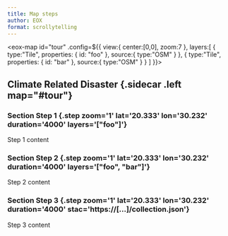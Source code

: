 ```yaml
---
title: Map steps
author: EOX
format: scrollytelling
---
```


<eox-map id="tour" .config=${{
  view:{
    center:[0,0],
    zoom:7
  },
  layers:[
    {
      type:"Tile",
      properties: {
        id: "foo"
      },
      source:{
        type:"OSM"
      }
    },
    {
      type:"Tile",
      properties: {
        id: "bar"
      },
      source:{
        type:"OSM"
      }
    }
  ]
}}></eox-map>
## Climate Related Disaster {.sidecar .left map="#tour"}
### Section Step 1 {.step zoom='1' lat='20.333' lon='30.232' duration='4000' layers='["foo"]'}
Step 1 content

### Section Step 2 {.step zoom='1' lat='20.333' lon='30.232' duration='4000' layers='["foo", "bar"]'}
Step 2 content

### Section Step 3 {.step zoom='1' lat='20.333' lon='30.232' duration='4000' stac='https://[...]/collection.json'}
Step 3 content